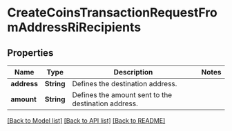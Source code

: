 # CreateCoinsTransactionRequestFromAddressRiRecipients

## Properties

Name | Type | Description | Notes
------------ | ------------- | ------------- | -------------
**address** | **String** | Defines the destination address. | 
**amount** | **String** | Defines the amount sent to the destination address. | 

[[Back to Model list]](../README.md#documentation-for-models) [[Back to API list]](../README.md#documentation-for-api-endpoints) [[Back to README]](../README.md)


